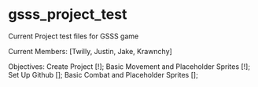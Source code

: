 # gsss_project_test
 Current Project test files for GSSS game

 Current Members: [Twilly, Justin, Jake, Krawnchy]

 Objectives:
 Create Project [!];
 Basic Movement and Placeholder Sprites [!];
 Set Up Github [];
 Basic Combat and Placeholder Sprites [];

